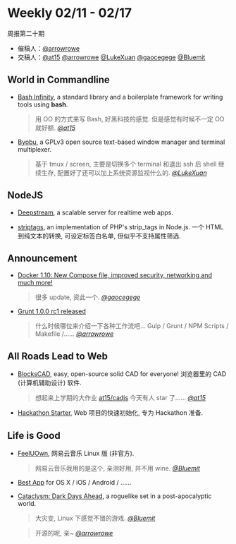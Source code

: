 # Weekly 02/11 - 02/17

周报第二十期

- 催稿人：[@arrowrowe][gh-mie]
- 交稿人：[@at15][gh-at15] [@arrowrowe][gh-mie] [@LukeXuan][gh-luke] [@gaocegege][gh-cece] [@Bluemit][gh-lp]

[gh-at15]: https://github.com/at15
[gh-sway]: https://github.com/swaylq
[gh-mie]: https://github.com/arrowrowe
[gh-dou]: https://github.com/ComMouse
[gh-luke]: https://github.com/LukeXuan
[gh-cece]: https://github.com/gaocegege
[gh-tq]: https://github.com/tq5124
[gh-lp]: https://github.com/Bluemit

## World in Commandline

- [Bash Infinity](https://github.com/niieani/bash-oo-framework), a standard library and a boilerplate framework for writing tools using **bash**.

  > 用 OO 的方式来写 Bash, 好黑科技的感觉. 但是感觉有时候不一定 OO 就好额. _[@at15][gh-at15]_

- [Byobu](http://byobu.co/), a GPLv3 open source text-based window manager and terminal multiplexer.

  > 基于 tmux / screen, 主要是切换多个 terminal 和退出 ssh 后 shell 继续生存, 配置好了还可以加上系统资源监视什么的. _[@LukeXuan][gh-luke]_

## NodeJS

- [Deepstream](https://deepstream.io/), a scalable server for realtime web apps.

- [striptags](https://github.com/ericnorris/striptags), an implementation of PHP's strip_tags in Node.js. 一个 HTML 到纯文本的转换, 可设定标签白名单, 但似乎不支持属性筛选.

## Announcement

- [Docker 1.10: New Compose file, improved security, networking and much more!](http://blog.docker.com/2016/02/docker-1-10/)

  > 很多 update, 资此一个. _[@gaocegege][gh-cece]_

- [Grunt 1.0.0 rc1 released](http://gruntjs.com/blog/2016-02-11-grunt-1.0.0-rc1-released)

  > 什么时候哪位来介绍一下各种工作流吧... Gulp / Grunt / NPM Scripts / Makefile /...... _[@arrowrowe][gh-mie]_

## All Roads Lead to Web

- [BlocksCAD](https://github.com/EinsteinsWorkshop/BlocksCAD), easy, open-source solid CAD for everyone! 浏览器里的 CAD (计算机辅助设计) 软件.

  > 想起来上学期的大作业 [at15/cadjs](https://github.com/at15/cadjs) 今天有人 star 了...... _[@at15][gh-at15]_

- [Hackathon Starter](https://github.com/sahat/hackathon-starter), Web 项目的快速初始化, 专为 Hackathon 准备.

## Life is Good

- [FeelUOwn](https://github.com/cosven/FeelUOwn), 网易云音乐 Linux 版 (非官方).

  > 网易云音乐我用的是这个, 亲测好用, 并不用 wine. _[@Bluemit][gh-lp]_

- [Best App](https://github.com/hzlzh/Best-App) for OS X / iOS / Android / ......

- [Cataclysm: Dark Days Ahead](https://github.com/CleverRaven/Cataclysm-DDA), a roguelike set in a post-apocalyptic world.

  > 大灾变, Linux 下感觉不错的游戏. _[@Bluemit][gh-lp]_

  > 开源的呢, 亲~ _[@arrowrowe][gh-mie]_
